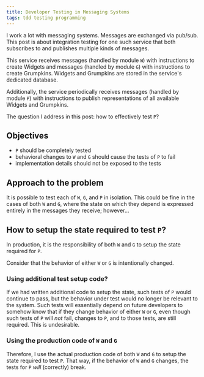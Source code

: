 ```yaml
---
title: Developer Testing in Messaging Systems
tags: tdd testing programming
---
```


I work a lot with messaging systems. Messages are exchanged via pub/sub. This post is about integration testing for one such service that both subscribes to and publishes multiple kinds of messages.

This service receives messages (handled by module `W`) with instructions to create Widgets and messages (handled by module `G`) with instructions to create Grumpkins. Widgets and Grumpkins are stored in the service's dedicated database.

Additionally, the service periodically receives messages (handled by module `P`) with instructions to publish representations of all available Widgets and Grumpkins.

The question I address in this post: how to effectively test `P`?

## Objectives

- `P` should be completely tested
- behavioral changes to `W` and `G` should cause the tests of `P` to fail
- implementation details should not be exposed to the tests

## Approach to the problem

It is possible to test each of `W`, `G`, and `P` in isolation. This could be fine in the cases of both `W` and `G`, where the state on which they depend is expressed entirely in the messages they receive; however...

## How to setup the state required to test `P`?

In production, it is the responsibility of both `W` and `G` to setup the state required for `P`.

Consider that the behavior of either `W` or `G` is intentionally changed.

### Using additional test setup code?

If we had written additional code to setup the state, such tests of `P` would continue to pass, but the behavior under test would no longer be relevant to the system. Such tests will essentially depend on future developers to somehow know that if they change behavior of either `W` or `G`, even though such tests of `P` will _not_ fail, changes to `P`, and to those tests, are still required. This is undesirable.

### Using the production code of `W` and `G`

Therefore, I use the actual production code of both `W` and `G` to setup the state required to test `P`. That way, if the behavior of `W` and `G` changes, the tests for `P` _will_ (correctly) break.
